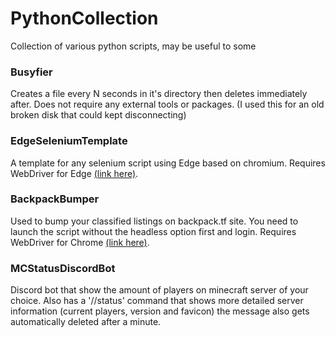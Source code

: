 # PythonCollection
Collection of various python scripts, may be useful to some

### Busyfier

Creates a file every N seconds in it's directory then deletes immediately after. Does not require any external tools or packages. (I used this for an old broken disk that could kept disconnecting)

### EdgeSeleniumTemplate

A template for any selenium script using Edge based on chromium. Requires WebDriver for Edge [(link here)](https://developer.microsoft.com/en-us/microsoft-edge/tools/webdriver/).

### BackpackBumper

Used to bump your classified listings on backpack.tf site. You need to launch the script without the headless option first and login. Requires WebDriver for Chrome [(link here)](https://sites.google.com/a/chromium.org/chromedriver/).

### MCStatusDiscordBot

Discord bot that show the amount of players on minecraft server of your choice. Also has a '//status' command that shows more detailed server information (current players, version and favicon) the message also gets automatically deleted after a minute.
